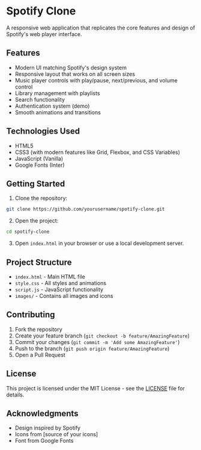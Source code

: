 # Spotify Clone

A responsive web application that replicates the core features and design of Spotify's web player interface.

## Features

- Modern UI matching Spotify's design system
- Responsive layout that works on all screen sizes
- Music player controls with play/pause, next/previous, and volume control
- Library management with playlists
- Search functionality
- Authentication system (demo)
- Smooth animations and transitions

## Technologies Used

- HTML5
- CSS3 (with modern features like Grid, Flexbox, and CSS Variables)
- JavaScript (Vanilla)
- Google Fonts (Inter)

## Getting Started

1. Clone the repository:
```bash
git clone https://github.com/yourusername/spotify-clone.git
```

2. Open the project:
```bash
cd spotify-clone
```

3. Open `index.html` in your browser or use a local development server.

## Project Structure

- `index.html` - Main HTML file
- `style.css` - All styles and animations
- `script.js` - JavaScript functionality
- `images/` - Contains all images and icons

## Contributing

1. Fork the repository
2. Create your feature branch (`git checkout -b feature/AmazingFeature`)
3. Commit your changes (`git commit -m 'Add some AmazingFeature'`)
4. Push to the branch (`git push origin feature/AmazingFeature`)
5. Open a Pull Request

## License

This project is licensed under the MIT License - see the [LICENSE](LICENSE) file for details.

## Acknowledgments

- Design inspired by Spotify
- Icons from [source of your icons]
- Font from Google Fonts 